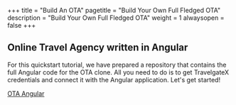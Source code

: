 +++
title = "Build An OTA"
pagetitle = "Build Your Own Full Fledged OTA"
description = "Build Your Own Full Fledged OTA"
weight = 1
alwaysopen = false
+++

## Online Travel Agency written in Angular

For this quickstart tutorial, we have prepared a repository that contains the full Angular code for the OTA clone. All you need to do is to get TravelgateX credentials and connect it with the Angular application. Let's get started!

[OTA Angular](https://github.com/travelgateX/hotelX-angular-sample)